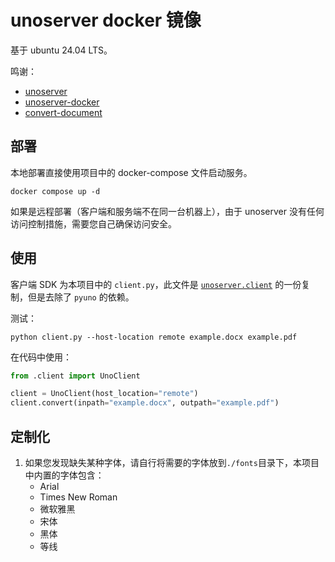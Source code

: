unoserver docker 镜像
===

基于 ubuntu 24.04 LTS。

鸣谢：

- [unoserver](https://github.com/unoconv/unoserver)
- [unoserver-docker](https://github.com/unoconv/unoserver-docker)
- [convert-document](https://github.com/occrp-attic/convert-document)

部署
---

本地部署直接使用项目中的 docker-compose 文件启动服务。

```shell
docker compose up -d
```

如果是远程部署（客户端和服务端不在同一台机器上），由于 unoserver 没有任何访问控制措施，需要您自己确保访问安全。


使用
---

客户端 SDK 为本项目中的 `client.py`，此文件是 [`unoserver.client`](https://github.com/unoconv/unoserver/blob/master/src/unoserver/client.py) 的一份复制，但是去除了 `pyuno` 的依赖。


测试：

```shell
python client.py --host-location remote example.docx example.pdf
```

在代码中使用：

```python
from .client import UnoClient

client = UnoClient(host_location="remote")
client.convert(inpath="example.docx", outpath="example.pdf")
```

定制化
---

1. 如果您发现缺失某种字体，请自行将需要的字体放到`./fonts`目录下，本项目中内置的字体包含：
    - Arial
    - Times New Roman
    - 微软雅黑
    - 宋体
    - 黑体
    - 等线
